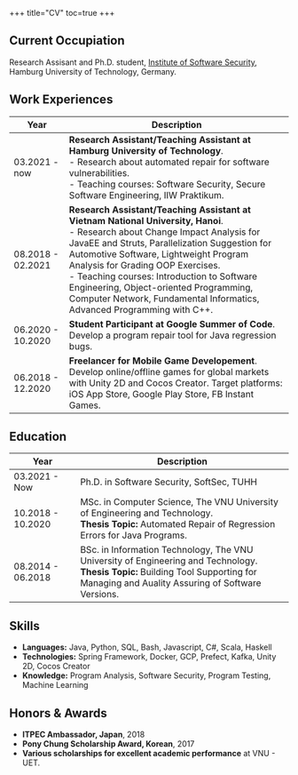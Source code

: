 +++
title="CV"
toc=true
+++

## Current Occupiation
Research Assisant and Ph.D. student, [Institute of Software Security](https://www.tuhh.de/softsec/), Hamburg University of Technology, Germany.

## Work Experiences
| Year                | Description |
| ------------------- | -------------------------------------- |
| 03.2021 - now | **Research Assistant/Teaching Assistant at Hamburg University of Technology**. <br/>- Research about automated repair for software vulnerabilities. <br/>- Teaching courses: Software Security, Secure Software Engineering, IIW Praktikum. |
| 08.2018 - 02.2021 | **Research Assistant/Teaching Assistant at Vietnam National University, Hanoi**. <br/>- Research about Change Impact Analysis for JavaEE and Struts, Parallelization Suggestion for Automotive Software, Lightweight Program Analysis for Grading OOP Exercises. <br/>- Teaching courses: Introduction to Software Engineering, Object-oriented Programming, Computer Network, Fundamental Informatics, Advanced Programming with C++. |
| 06.2020 - 10.2020 | **Student Participant at Google Summer of Code**. <br/>Develop a program repair tool for Java regression bugs. |
| 06.2018 - 12.2020 | **Freelancer for Mobile Game Developement**. <br/>Develop online/offline games for global markets with Unity 2D and Cocos Creator. Target platforms: iOS App Store, Google Play Store, FB Instant Games.|

## Education
| Year                | Description                                                                                                             |
| ------------------- | ----------------------------------------------------------------------------------------------------------------------- |
| 03.2021 - Now      | Ph.D. in Software Security, SoftSec, TUHH                                               |
| 10.2018 - 10.2020 | MSc. in Computer Science, The VNU University of Engineering and Technology. <br/>**Thesis Topic:** Automated Repair of Regression Errors for Java Programs. |
| 08.2014 - 06.2018 | BSc. in Information Technology, The VNU University of Engineering and Technology. <br/>**Thesis Topic:** Building Tool Supporting for Managing and Auality Assuring of Software Versions. |

## Skills
- **Languages:** Java, Python, SQL, Bash, Javascript, C#, Scala, Haskell
- **Technologies:** Spring Framework, Docker, GCP, Prefect, Kafka, Unity 2D, Cocos Creator
- **Knowledge:** Program Analysis, Software Security, Program Testing, Machine Learning

## Honors & Awards
- **ITPEC Ambassador, Japan**, 2018
- **Pony Chung Scholarship Award, Korean**, 2017
- **Various scholarships for excellent academic performance** at VNU - UET.
